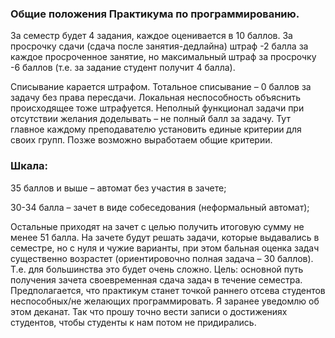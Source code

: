 ### Общие положения Практикума по программированию.
За семестр будет 4 задания, каждое оценивается в 10 баллов. За просрочку сдачи (сдача после занятия-дедлайна) штраф -2 балла за каждое просроченное занятие, но максимальный штраф за просрочку -6 баллов (т.е. за задание студент получит 4 балла).

Списывание карается штрафом. Тотальное списывание – 0 баллов за задачу без права пересдачи. Локальная неспособность объяснить происходящее тоже штрафуется. Неполный функционал задачи при отсутствии желания доделывать – не полный балл за задачу. Тут главное каждому преподавателю установить единые критерии для своих групп. Позже возможно выработаем общие критерии.

### Шкала:
35 баллов и выше – автомат без участия в зачете;

30-34 балла – зачет в виде собеседования (неформальный автомат);

Остальные приходят на зачет с целью получить итоговую сумму не менее 51 балла. На зачете будут решать задачи, которые выдавались в семестре, но с нуля и чужие варианты, при этом бальная оценка задач существенно возрастет (ориентировочно полная задача – 30 баллов). Т.е. для большинства это будет очень сложно. Цель: основной путь получения зачета своевременная сдача задач в течение семестра. Предполагается, что практикум станет точкой раннего отсева студентов неспособных/не желающих программировать. Я заранее уведомлю об этом деканат. Так что прошу точно вести записи о достижениях студентов, чтобы студенты к нам потом не придирались.
